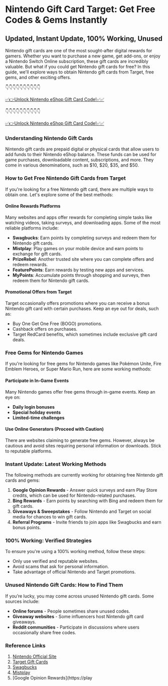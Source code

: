 # Nintendo Gift Card Target: Get Free Codes & Gems Instantly

## Updated, Instant Update, 100% Working, Unused

Nintendo gift cards are one of the most sought-after digital rewards for gamers. Whether you want to purchase a new game, get add-ons, or enjoy a Nintendo Switch Online subscription, these gift cards are incredibly valuable. But what if you could get Nintendo gift cards for free? In this guide, we'll explore ways to obtain Nintendo gift cards from Target, free gems, and other exciting offers.


👇👇👇👇👇👇👇👇👇👇

[✅👉Unlock Nintendo eShop Gift Card Code!✅✅](https://therewardgate.com/nintendo1/)

👇👇👇👇👇👇👇👇👇👇

[✅👉Unlock Nintendo eShop Gift Card Code!✅✅](https://therewardgate.com/nintendo1/)


### Understanding Nintendo Gift Cards

Nintendo gift cards are prepaid digital or physical cards that allow users to add funds to their Nintendo eShop balance. These funds can be used for game purchases, downloadable content, subscriptions, and more. They come in various denominations, such as $10, $20, $35, and $50.

### How to Get Free Nintendo Gift Cards from Target

If you're looking for a free Nintendo gift card, there are multiple ways to obtain one. Let's explore some of the best methods:

#### Online Rewards Platforms

Many websites and apps offer rewards for completing simple tasks like watching videos, taking surveys, and downloading apps. Some of the most reliable platforms include:

- **Swagbucks**: Earn points by completing surveys and redeem them for Nintendo gift cards.
- **Mistplay**: Play games on your mobile device and earn points to exchange for gift cards.
- **PrizeRebel**: Another trusted site where you can complete offers and redeem rewards.
- **FeaturePoints**: Earn rewards by testing new apps and services.
- **MyPoints**: Accumulate points through shopping and surveys, then redeem them for Nintendo gift cards.

#### Promotional Offers from Target

Target occasionally offers promotions where you can receive a bonus Nintendo gift card with certain purchases. Keep an eye out for deals, such as:

- Buy One Get One Free (BOGO) promotions.
- Cashback offers on purchases.
- Target RedCard benefits, which sometimes include exclusive gift card deals.

### Free Gems for Nintendo Games

If you're looking for free gems for Nintendo games like Pokémon Unite, Fire Emblem Heroes, or Super Mario Run, here are some working methods:

#### Participate in In-Game Events

Many Nintendo games offer free gems through in-game events. Keep an eye on:

- **Daily login bonuses**
- **Special holiday events**
- **Limited-time challenges**

#### Use Online Generators (Proceed with Caution)

There are websites claiming to generate free gems. However, always be cautious and avoid sites requiring personal information or downloads. Stick to reputable platforms.

### Instant Update: Latest Working Methods

The following methods are currently working for obtaining free Nintendo gift cards and gems:

1. **Google Opinion Rewards** - Answer quick surveys and earn Play Store credits, which can be used for Nintendo-related purchases.
2. **Bing Rewards** - Earn points by searching with Bing and redeem them for gift cards.
3. **Giveaways & Sweepstakes** - Follow Nintendo and Target on social media for chances to win gift cards.
4. **Referral Programs** - Invite friends to join apps like Swagbucks and earn bonus points.

### 100% Working: Verified Strategies

To ensure you're using a 100% working method, follow these steps:

- Only use verified and reputable websites.
- Avoid scams that ask for personal information.
- Take advantage of official Nintendo and Target promotions.

### Unused Nintendo Gift Cards: How to Find Them

If you’re lucky, you may come across unused Nintendo gift cards. Some sources include:

- **Online forums** - People sometimes share unused codes.
- **Giveaway websites** - Some influencers host Nintendo gift card giveaways.
- **Reddit communities** - Participate in discussions where users occasionally share free codes.

### Reference Links

1. [Nintendo Official Site](https://www.nintendo.com)
2. [Target Gift Cards](https://www.target.com/c/gift-cards/-/N-5xsxu)
3. [Swagbucks](https://www.swagbucks.com)
4. [Mistplay](https://www.mistplay.com)
5. [Google Opinion Rewards](https://play